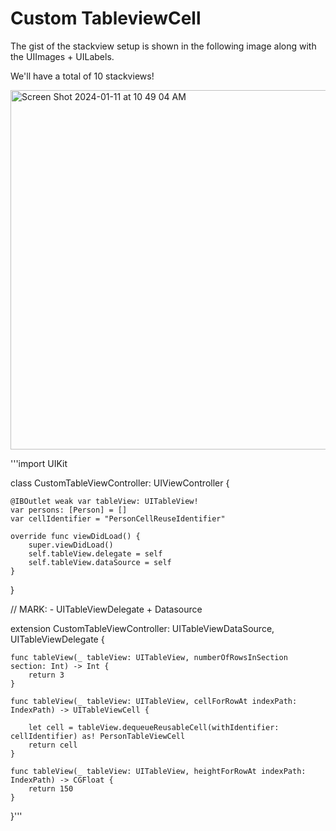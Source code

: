 # Custom TableviewCell

The gist of the stackview setup is shown in the following image along with the UIImages + UILabels.
&nbsp;

We'll have a total of 10 stackviews!

<img width="575" alt="Screen Shot 2024-01-11 at 10 49 04 AM" src="https://github.com/Eashir/TableviewCell/assets/20934684/7e01358c-5c7f-492f-9fb3-426f949491dc">

'''import UIKit

class CustomTableViewController: UIViewController {
    
    @IBOutlet weak var tableView: UITableView!
    var persons: [Person] = []
    var cellIdentifier = "PersonCellReuseIdentifier"
    
    override func viewDidLoad() {
        super.viewDidLoad()
        self.tableView.delegate = self
        self.tableView.dataSource = self
    }
    
}

// MARK: - UITableViewDelegate + Datasource

extension CustomTableViewController: UITableViewDataSource, UITableViewDelegate {
    
    func tableView(_ tableView: UITableView, numberOfRowsInSection section: Int) -> Int {
        return 3
    }
    
    func tableView(_ tableView: UITableView, cellForRowAt indexPath: IndexPath) -> UITableViewCell {
        
        let cell = tableView.dequeueReusableCell(withIdentifier: cellIdentifier) as! PersonTableViewCell
        return cell
    }
    
    func tableView(_ tableView: UITableView, heightForRowAt indexPath: IndexPath) -> CGFloat {
        return 150
    }
    
}'''




